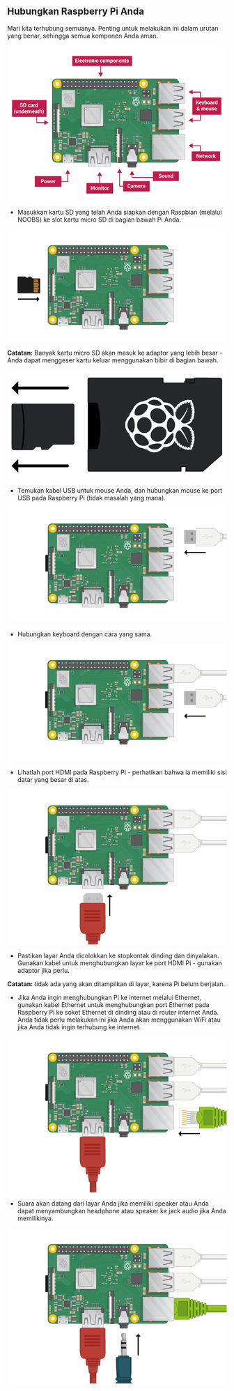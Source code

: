 ## Hubungkan Raspberry Pi Anda

Mari kita terhubung semuanya. Penting untuk melakukan ini dalam urutan yang benar, sehingga semua komponen Anda aman.

![koneksi pi](images/pi-labelled.png)

+ Masukkan kartu SD yang telah Anda siapkan dengan Raspbian (melalui NOOBS) ke slot kartu micro SD di bagian bawah Pi Anda. 

![kartu SD](images/pi-sd.png)

**Catatan:** Banyak kartu micro SD akan masuk ke adaptor yang lebih besar - Anda dapat menggeser kartu keluar menggunakan bibir di bagian bawah.

![pemegang kartu sd](images/sd-card-holder.png)

+ Temukan kabel USB untuk mouse Anda, dan hubungkan mouse ke port USB pada Raspberry Pi (tidak masalah yang mana).

![mouse](images/pi-mouse.png)

+ Hubungkan keyboard dengan cara yang sama.

![keyboard](images/pi-keyboard.png)

+ Lihatlah port HDMI pada Raspberry Pi - perhatikan bahwa ia memiliki sisi datar yang besar di atas.

![HDMI](images/pi-hdmi.png)

+ Pastikan layar Anda dicolokkan ke stopkontak dinding dan dinyalakan. Gunakan kabel untuk menghubungkan layar ke port HDMI Pi - gunakan adaptor jika perlu.

**Catatan:** tidak ada yang akan ditampilkan di layar, karena Pi belum berjalan.

+ Jika Anda ingin menghubungkan Pi ke internet melalui Ethernet, gunakan kabel Ethernet untuk menghubungkan port Ethernet pada Raspberry Pi ke soket Ethernet di dinding atau di router internet Anda. Anda tidak perlu melakukan ini jika Anda akan menggunakan WiFi atau jika Anda tidak ingin terhubung ke internet.

![ethernet](images/pi-ethernet.png)

+ Suara akan datang dari layar Anda jika memiliki speaker atau Anda dapat menyambungkan headphone atau speaker ke jack audio jika Anda memilikinya.

![headphone](images/pi-headphones.png)